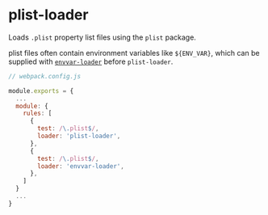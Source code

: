 # plist-loader

Loads `.plist` property list files using the `plist` package.

plist files often contain environment variables like `${ENV_VAR}`, which can be supplied with [`envvar-loader`](https://npmjs.com/package/envvar-loader) before `plist-loader`.

```js
// webpack.config.js

module.exports = {
  ...
  module: {
    rules: [
      {
        test: /\.plist$/,
        loader: 'plist-loader',
      },
      {
        test: /\.plist$/,
        loader: 'envvar-loader',
      },
    ]
  }
  ...
}
```
